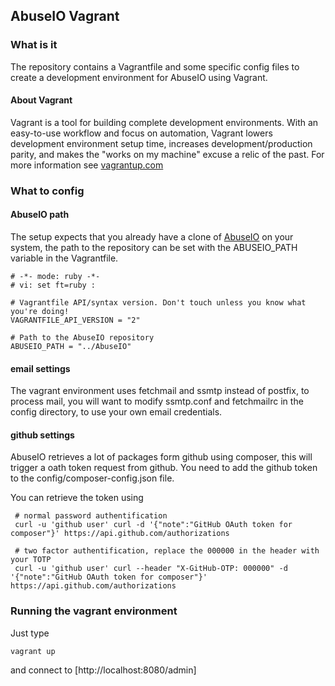 ## AbuseIO Vagrant

### What is it
The repository contains a Vagrantfile and some specific config files to create a development environment for AbuseIO using Vagrant.

#### About Vagrant
Vagrant is a tool for building complete development environments. With an easy-to-use workflow and focus on automation, Vagrant 
lowers development environment setup time, increases development/production parity, and makes the "works on my machine" excuse a 
relic of the past. For more information see [vagrantup.com](http://vagrantup.com)

### What to config

#### AbuseIO path
The setup expects that you already have a clone of [AbuseIO](https://github.com/AbuseIO/AbuseIO) on your system, the path to the repository
can be set with the ABUSEIO_PATH variable in the Vagrantfile.


    # -*- mode: ruby -*-
    # vi: set ft=ruby :

    # Vagrantfile API/syntax version. Don't touch unless you know what you're doing!
    VAGRANTFILE_API_VERSION = "2"

    # Path to the AbuseIO repository
    ABUSEIO_PATH = "../AbuseIO"

#### email settings
The vagrant environment uses fetchmail and ssmtp instead of postfix, to process mail, you will want to modify ssmtp.conf and fetchmailrc 
in the config directory, to use your own email credentials.

#### github settings
AbuseIO retrieves a lot of packages form github using composer, this will trigger a oath token request from github. You need to add
the github token to the config/composer-config.json file.

You can retrieve the token using

     # normal password authentification
     curl -u 'github user' curl -d '{"note":"GitHub OAuth token for composer"}' https://api.github.com/authorizations
     
     # two factor authentification, replace the 000000 in the header with your TOTP
     curl -u 'github user' curl --header "X-GitHub-OTP: 000000" -d '{"note":"GitHub OAuth token for composer"}' https://api.github.com/authorizations

### Running the vagrant environment

Just type 

    vagrant up

and connect to [http://localhost:8080/admin]


